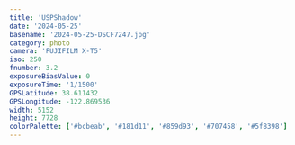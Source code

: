 ```yaml
---
title: 'USPShadow'
date: '2024-05-25'
basename: '2024-05-25-DSCF7247.jpg'
category: photo
camera: 'FUJIFILM X-T5'
iso: 250
fnumber: 3.2
exposureBiasValue: 0
exposureTime: '1/1500'
GPSLatitude: 38.611432
GPSLongitude: -122.869536
width: 5152
height: 7728
colorPalette: ['#bcbeab', '#181d11', '#859d93', '#707458', '#5f8398']
---
```

